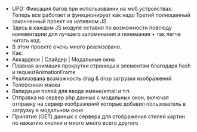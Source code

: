 * UPD: Фиксация багов при использовании на моб.устройствах. Теперь все работает и функционирует как надо
Третий полноценный законченный проект на нативном JS. 
* Здесь в каждом JS модуле оставил по возможности повсюду комментарии для лучшего запоминания и понимания + так легче читать код.
* В этом проекте очень много реализовано.
* Как: 
* Аккардеон | Слайдер | Модальные окна 
* Плавная анимация прокрутки страницы к элементам благодаря hash и requestAnimationFrame
* Реализована возможность drag & drop загрузки изображений
* Телефонная маска
* Валидация полей для ввода имени/email и т.п.
* Отправка на сервер php данных с модальных окон, включая отправку на сервер изображений которые добавил пользователь в загрузку в модальном окне 
* Принятие (GET) данных с сервера для отображения стилей картин по нажатию кнопки и много много всего другого
